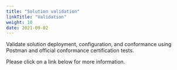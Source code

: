 ```yaml
---
title: "Solution validation"
linkTitle: "Validation"
weight: 10
date: 2021-09-02
---
```

Validate solution deployment, configuration, and conformance using Postman and official conformance certification tests.

Please click on a link below for more information.